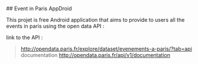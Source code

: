 ## Event in Paris AppDroid

This projet is free Android application that aims to provide to users all the events in paris using the open data API :

link to the API :
> http://opendata.paris.fr/explore/dataset/evenements-a-paris/?tab=api
> documentation
> http://opendata.paris.fr/api/v1/documentation

